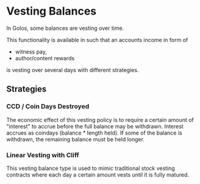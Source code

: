 Vesting Balances
================

In Golos, some balances are vesting over time.

This functionality is available in such that an accounts income in form of

-   witness pay,
-   author/content rewards

is vesting over several days with different strategies.

Strategies
----------

### CCD / Coin Days Destroyed

The economic effect of this vesting policy is to require a certain
amount of "interest" to accrue before the full balance may be withdrawn.
Interest accrues as coindays (balance \* length held). If some of the
balance is withdrawn, the remaining balance must be held longer.

### Linear Vesting with Cliff

This vesting balance type is used to mimic traditional stock vesting
contracts where each day a certain amount vests until it is fully matured.